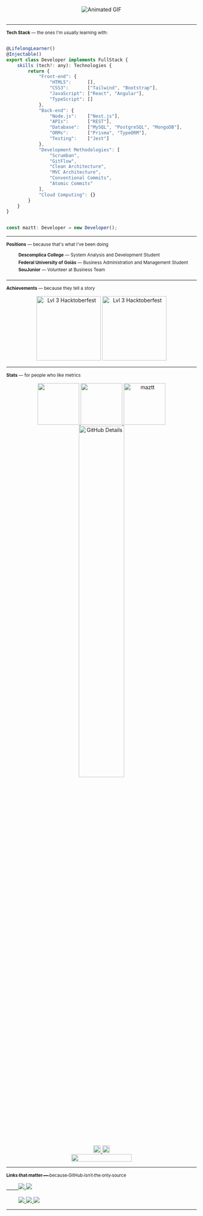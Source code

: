 <div align="center">
<img align="center" src="https://user-images.githubusercontent.com/92126792/223819264-dbab411b-9711-49de-966d-688356788104.gif" alt="Animated GIF" />
</div>

<br>

<hr>

<sub><b>Tech Stack</b> — the ones I'm usually learning with:</sub>

```javascript

@LifelongLearner()
@Injectable()
export class Developer implements FullStack {
    skills (tech?: any): Technologies {
        return {
            "Front-end": {
                "HTML5":      [],
                "CSS3":       ["Tailwind", "Bootstrap"],
                "JavaScript": ["React", "Angular"],
                "TypeScript": []
            },
            "Back-end": {
                "Node.js":    ["Nest.js"],
                "APIs":       ["REST"],
                "Database":   ["MySQL", "PostgreSQL", "MongoDB"],
                "ORMs":       ["Prisma", "TypeORM"],
                "Testing":    ["Jest"]
            },
            "Development Methodologies": [
                "Scrumban",
                "GitFlow",
                "Clean Architecture",
                "MVC Architecture",
                "Conventional Commits",
                "Atomic Commits"
            ],
            "Cloud Computing": {}
        }
    }
}


const maztt: Developer = new Developer();
```

<hr>
    
<sub><b>Positions</b> — because that's what I've been doing</sub>

<div>
    &emsp;&emsp;    <sup><b>Descomplica College</b> — System Analysis and Development Student</sup>
</div>

<div>
    &emsp;&emsp;    <sup><b>Federal University of Goiás</b> — Business Administration and Management Student</sup>
</div>

<div>
    &emsp;&emsp;    <sup><b>SouJunior</b> — Volunteer at Business Team</sup>
</div>

<hr>

<sub><b>Achievements</b> — because they tell a story</sub>


<div align="center">
  <img src="https://www.holopin.io/_next/image?url=https%3A%2F%2Fassets.holopin.io%2FeyJidWNrZXQiOiJob2xvcGluLWFzc2V0cyIsImtleSI6ImFzc2V0cy9jbDhkOHRrZnAwMDMyMDlqbmtxZTF3dzVhIiwiZWRpdHMiOnsicm90YXRlIjpudWxsfX0%3D&w=1920&q=75" alt="Lvl 3 Hacktoberfest" width="170px"/>
 <img src="https://image-proxy-cdn.teamtreehouse.com/21c3880313cbaa54b9eea93b1a131208aefe2778/68747470733a2f2f643968687267346d6e767a6f772e636c6f756466726f6e742e6e65742f6a6f696e2e7465616d74726565686f7573652e636f6d2f3130302d646179732d6f662d636f64652f38633631643566642d313030646179736f66636f64652d626164676566696e616c732d30355f30376d30376d3030303030303030303030303030312e706e67" alt="Lvl 3 Hacktoberfest" width="170px"/>
</div>

<hr>

<sub><b>Stats</b> — for people who like metrics</sub>

 <div align="center">
  <a href="https://github.com/maztt">
  <img height="110em" src="https://github-readme-stats.vercel.app/api?username=maztt&show_icons=true&theme=dark&include_all_commits=true&count_private=true" />
  <img height="110em" src="https://github-readme-stats.vercel.app/api/top-langs/?username=maztt&theme=dark&layout=compact&langs_count=6" />  
  <img height="110em" src="https://github-readme-streak-stats.herokuapp.com/?user=maztt&theme=dark" alt="maztt" />
  <img alt="GitHub Details" heigth="430px" width="48.8%" src="http://github-profile-summary-cards.vercel.app/api/cards/profile-details?username=maztt&theme=dark" />
      
  <div style="display: flex, font-size: 5px;">
     <img height="20px" src="https://komarev.com/ghpvc/?username=maztt" alt="maztt-profile-views">
     <img height="20px" src="https://wakatime.com/badge/user/a7cd6891-771c-4533-94ee-d48ab2544ed1.svg?style=for-the-badge" alt="maztt-wakatime">
  </div> 
     <img height="20px" src="https://www.codewars.com/users/maztt/badges/micro" width="160">
  


      

</div>



</div>

<hr>

<sub><b>Links that matter</b> — because GitHub isn't the only source</sub>


<div>
   &emsp;&emsp;
  <a href="https://maztt.github.io/personal-page/" target="_blank">
   <img src="https://img.shields.io/badge/-Portfolio-%23323330?style=for-the-badge&logo=portfolio&logoColor=white">
  </a>
  <a href="#" title="Anytime soon" target="_blank">
   <img src="https://img.shields.io/badge/-Blog-%23323330?style=for-the-badge&logo=blog&logoColor=white">
  </a>
</div>
<br>
<div>
   &emsp;&emsp; 
  <a href="https://www.linkedin.com/in/juliomasson" target="_blank">
    <img src="https://img.shields.io/badge/-LinkedIn-%230077B5?style=for-the-badge&logo=linkedin&logoColor=white">
  </a> 
  <a href = "mailto:juliomazotti@gmail.com">
    <img src="https://img.shields.io/badge/-Gmail-%23333?style=for-the-badge&logo=gmail&logoColor=white">
  </a>
 <a href="https://twitter.com/_maztt" target="_blank">
   <img src="https://img.shields.io/badge/-Twitter-%230077B5?style=for-the-badge&logo=twitter&logoColor=white">
 </a>
</div>

<hr>
